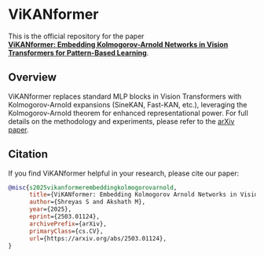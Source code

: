 # ViKANformer

This is the official repository for the paper  
[**ViKANformer: Embedding Kolmogorov-Arnold Networks in Vision Transformers for Pattern-Based Learning**](https://arxiv.org/abs/2503.01124).

## Overview

ViKANformer replaces standard MLP blocks in Vision Transformers with Kolmogorov-Arnold expansions (SineKAN, Fast-KAN, etc.), leveraging the Kolmogorov-Arnold theorem for enhanced representational power. For full details on the methodology and experiments, please refer to the [arXiv paper](https://arxiv.org/abs/2503.01124).


## Citation

If you find ViKANformer helpful in your research, please cite our paper:

```bibtex
@misc{s2025vikanformerembeddingkolmogorovarnold,
      title={ViKANformer: Embedding Kolmogorov Arnold Networks in Vision Transformers for Pattern-Based Learning}, 
      author={Shreyas S and Akshath M},
      year={2025},
      eprint={2503.01124},
      archivePrefix={arXiv},
      primaryClass={cs.CV},
      url={https://arxiv.org/abs/2503.01124}, 
}
